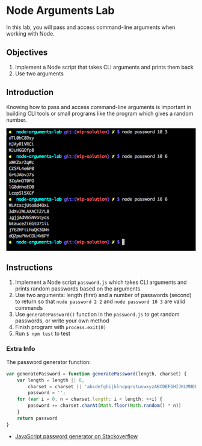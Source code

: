 # Node Arguments Lab

In this lab, you will pass and access command-line arguments when working with Node.

## Objectives

1. Implement a Node script that takes CLI arguments and prints them back
1. Use two arguments

## Introduction

Knowing how to pass and access command-line arguments is important in building CLI tools or small programs like the program which gives a random number.

![](password.png)

## Instructions

1. Implement a Node script `password.js` which takes CLI arguments and prints random passwords based on the arguments
1. Use two arguments: length (first) and a number of passwords (second) to return so that `node password 2 2` and `node password 10 3` are valid commands
2. Use `generatePassword()` function in the `password.js` to get random passwords, or write your own method
3. Finish program with `process.exit(0)`
1. Run `$ npm test` to test


### Extra Info

The password generator function:

```js
var generatePassword = function generatePassword(length, charset) {
    var length = length || 8,
        charset = charset || 'abcdefghijklnopqrstuvwxyzABCDEFGHIJKLMNOPQRSTUVWXYZ0123456789',
        password = '';
    for (var i = 0, n = charset.length; i < length; ++i) {
        password += charset.charAt(Math.floor(Math.random() * n))
    }
    return password
}
```

* [JavaScript password generator on Stackoverflow](http://stackoverflow.com/questions/1497481/javascript-password-generator)
